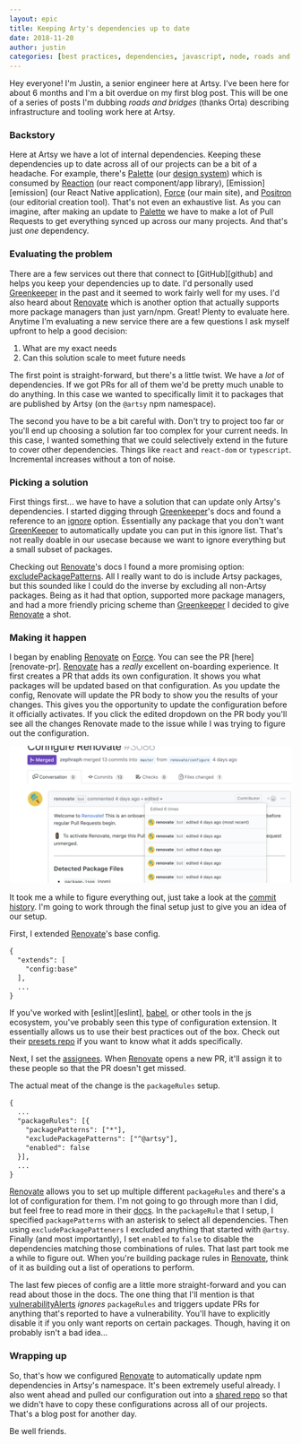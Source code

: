 ```yaml
---
layout: epic
title: Keeping Arty's dependencies up to date
date: 2018-11-20
author: justin
categories: [best practices, dependencies, javascript, node, roads and bridges]
---
```


Hey everyone! I'm Justin, a senior engineer here at Artsy. I've been here for about 6 months and I'm a bit overdue
on my first blog post. This will be one of a series of posts I'm dubbing _roads and bridges_ (thanks Orta)
describing infrastructure and tooling work here at Artsy.

### Backstory

Here at Artsy we have a lot of internal dependencies. Keeping these dependencies up to date across all of our
projects can be a bit of a headache. For example, there's [Palette][palette] (our [design system][design-system])
which is consumed by [Reaction][reaction] (our react component/app library), [Emission][emission] (our React Native
application), [Force][force] (our main site), and [Positron][positron] (our editorial creation tool). That's not
even an exhaustive list. As you can imagine, after making an update to [Palette][palette] we have to make a lot of
Pull Requests to get everything synced up across our many projects. And that's just _one_ dependency.

### Evaluating the problem

There are a few services out there that connect to [GitHub][github] and helps you keep your dependencies up to
date. I'd personally used [Greenkeeper][greenkeeper] in the past and it seemed to work fairly well for my uses. I'd
also heard about [Renovate][renovate] which is another option that actually supports more package managers than
just yarn/npm. Great! Plenty to evaluate here. Anytime I'm evaluating a new service there are a few questions I ask
myself upfront to help a good decision:

1. What are my exact needs
2. Can this solution scale to meet future needs

The first point is straight-forward, but there's a little twist. We have a _lot_ of dependencies. If we got PRs for
all of them we'd be pretty much unable to do anything. In this case we wanted to specifically limit it to packages
that are published by Artsy (on the `@artsy` npm namespace).

The second you have to be a bit careful with. Don't try to project too far or you'll end up choosing a solution far
too complex for your current needs. In this case, I wanted something that we could selectively extend in the future
to cover other dependencies. Things like `react` and `react-dom` or `typescript`. Incremental increases without a
ton of noise.

### Picking a solution

First things first... we have to have a solution that can update only Artsy's dependencies. I started digging
through [Greenkeeper][greenkeeper]'s docs and found a reference to an [ignore][greenkeeper-ignore] option.
Essentially any package that you don't want [GreenKeeper][greenkeeper] to automatically update you can put in this
ignore list. That's not really doable in our usecase because we want to ignore everything but a small subset of
packages.

Checking out [Renovate][renovate]'s docs I found a more promising option:
[excludePackagePatterns][renovate-exclude]. All I really want to do is include Artsy packages, but this sounded
like I could do the inverse by excluding all non-Artsy packages. Being as it had that option, supported more
package managers, and had a more friendly pricing scheme than [Greenkeeper][greenkeeper] I decided to give
[Renovate][renovate] a shot.

### Making it happen

I began by enabling [Renovate][renovate] on [Force][force]. You can see the PR [here][renovate-pr].
[Renovate][renovate] has a _really_ excellent on-boarding experience. It first creates a PR that adds its own
configuration. It shows you what packages will be updated based on that configuration. As you update the config,
Renovate will update the PR body to show you the results of your changes. This gives you the opportunity to update
the configuration before it officially activates. If you click the edited dropdown on the PR body you'll see all
the changes Renovate made to the issue while I was trying to figure out the configuration.

![GitHub PR edit history](/images/2018-11-20-keeping-dependencies-updated/issue-history.png)

It took me a while to figure everything out, just take a look at the [commit history][pr-commits]. I'm going to
work through the final setup just to give you an idea of our setup.

First, I extended [Renovate][renovate]'s base config.

```
{
  "extends": [
    "config:base"
  ],
  ...
}
```

If you've worked with [eslint][eslint], [babel][babel-extends], or other tools in the js ecosystem, you've probably
seen this type of configuration extension. It essentially allows us to use their best practices out of the box.
Check out their [presets repo][renovate-presets] if you want to know what it adds specifically.

Next, I set the [assignees][assignees]. When [Renovate][renovate] opens a new PR, it'll assign it to these people
so that the PR doesn't get missed.

The actual meat of the change is the `packageRules` setup.

```
{
  ...
  "packageRules": [{
    "packagePatterns": ["*"],
    "excludePackagePatterns": ["^@artsy"],
    "enabled": false
  }],
  ...
}
```

[Renovate][renovate] allows you to set up multiple different `packageRules` and there's a lot of configuration for
them. I'm not going to go through more than I did, but feel free to read more in their
[docs][renovate-packagerules-docs]. In the `packageRule` that I setup, I specified `packagePatterns` with an
asterisk to select all dependencies. Then using `excludePackagePatteners` I excluded anything that started with
`@artsy`. Finally (and most importantly), I set `enabled` to `false` to disable the dependencies matching those
combinations of rules. That last part took me a while to figure out. When you're building package rules in
[Renovate][renovate], think of it as building out a list of operations to perform.

The last few pieces of config are a little more straight-forward and you can read about those in the docs. The one
thing that I'll mention is that [vulnerabilityAlerts][renovate-vulnerabilityalerts] _ignores_ `packageRules` and
triggers update PRs for anything that's reported to have a vulnerability. You'll have to explicitly disable it if
you only want reports on certain packages. Though, having it on probably isn't a bad idea...

### Wrapping up

So, that's how we configured [Renovate][renovate] to automatically update npm dependencies in Artsy's namespace.
It's been extremely useful already. I also went ahead and pulled our configuration out into a [shared
repo][artsy-renovate-config] so that we didn't have to copy these configurations across all of our projects. That's
a blog post for another day.

Be well friends.

<!-- prettier-ignore -->
[design-system]: https://www.uxpin.com/studio/blog/design-systems-vs-pattern-libraries-vs-style-guides-whats-difference/
[positron]: https://github.com/artsy/positron
[palette]: https://github.com/artsy/palette
[force]: https://github.com/artsy/force
[reaction]: https://github.com/artsy/reaction
[renovate]: https://renovatebot.com/
[renovate-exclude]: https://renovatebot.com/docs/configuration-options/#excludepackagepatterns
[greenkeeper]: https://greenkeeper.io/
[greenkeeper-ignore]: https://greenkeeper.io/docs.html#ignoring-dependencies
[pr-commits]: https://github.com/artsy/force/pull/3086/commits
[assignees]: https://help.github.com/articles/assigning-issues-and-pull-requests-to-other-github-users/
[renovate-packagerules-docs]: https://renovatebot.com/docs/configuration-options/#packagerules
[artsy-renovate-config]: https://github.com/artsy/renovate-config
[renovate-vulnerabilityalerts]: https://renovatebot.com/docs/configuration-options/#vulnerabilityalerts
[babel-extends]: https://babeljs.io/docs/en/options#extends
[eslint-extends]: https://eslint.org/docs/user-guide/configuring#extending-configuration-files

<!-- prettier-ignore -->
[renovate-presets]: https://github.com/renovatebot/presets/blob/ef6a6e2e6d3e6ba25239d57d808b0e4dc64f32a3/packages/renovate-config-config/package.json#L19-L34
